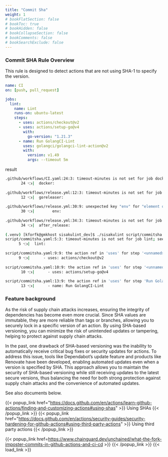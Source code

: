 ```yaml
---
title: "Commit Sha"
weight: 1
# bookFlatSection: false
# bookToc: true
# bookHidden: false
# bookCollapseSection: false
# bookComments: false
# bookSearchExclude: false
---
```


### Commit SHA Rule Overview

This rule is designed to detect actions that are not using SHA-1 to specify the version.

```yaml
name: CI
on: [push, pull_request]

jobs:
  lint:
    name: Lint
    runs-on: ubuntu-latest
    steps:
      - uses: actions/checkout@v2
      - uses: actions/setup-go@v4
        with:
          go-version: "1.21.3"
      - name: Run GolangCI-Lint
        uses: golangci/golangci-lint-action@v2
        with:
          version: v1.49
          args: --timeout 5m
```

result

```bash
.github/workflows/CI.yaml:24:3: timeout-minutes is not set for job docker; see https://docs.github.com/en/actions/using-workflows/workflow-syntax-for-github-actions#jobsjob_idtimeout-minutes for more details. [missing-timeout-minutes]
       24 👈|  docker:
         
.github/workflows/release.yml:12:3: timeout-minutes is not set for job goreleaser; see https://docs.github.com/en/actions/using-workflows/workflow-syntax-for-github-actions#jobsjob_idtimeout-minutes for more details. [missing-timeout-minutes]
       12 👈|  goreleaser:
         
.github/workflows/release.yml:30:9: unexpected key "env" for "element of \"steps\" sequence" section. expected one of  [syntax]
       30 👈|        env:
               
.github/workflows/release.yml:34:3: timeout-minutes is not set for job after_release; see https://docs.github.com/en/actions/using-workflows/workflow-syntax-for-github-actions#jobsjob_idtimeout-minutes for more details. [missing-timeout-minutes]
       34 👈|  after_release:
         
(.venv) [kforfk@gmkhost sisakulint_dev]$ ./sisakulint script/commitsha.yaml
script/commitsha.yaml:5:3: timeout-minutes is not set for job lint; see https://docs.github.com/en/actions/using-workflows/workflow-syntax-for-github-actions#jobsjob_idtimeout-minutes for more details. [missing-timeout-minutes]
      5 👈|  lint:
        
script/commitsha.yaml:9:9: the action ref in 'uses' for step '<unnamed>' should be a full length commit SHA for immutability and security. See documents: https://docs.github.com/en/actions/security-guides/security-hardening-for-github-actions#using-third-party-actions [commit-sha]
      9 👈|      - uses: actions/checkout@v2
              
script/commitsha.yaml:10:9: the action ref in 'uses' for step '<unnamed>' should be a full length commit SHA for immutability and security. See documents: https://docs.github.com/en/actions/security-guides/security-hardening-for-github-actions#using-third-party-actions [commit-sha]
       10 👈|      - uses: actions/setup-go@v4
               
script/commitsha.yaml:13:9: the action ref in 'uses' for step 'Run GolangCI-Lint' should be a full length commit SHA for immutability and security. See documents: https://docs.github.com/en/actions/security-guides/security-hardening-for-github-actions#using-third-party-actions [commit-sha]
       13 👈|      - name: Run GolangCI-Lint
```

### Feature background
As the risk of supply chain attacks increases, ensuring the integrity of dependencies has become even more crucial. Since SHA values are immutable, they are more reliable than tags or branches, allowing you to securely lock in a specific version of an action. By using SHA-based versioning, you can minimize the risk of unintended updates or tampering, helping to protect against supply chain attacks.

In the past, one drawback of SHA-based versioning was the inability to automatically receive critical bug fixes or security updates for actions. To address this issue, tools like Dependabot’s update feature and products like Renovate have been developed, enabling automated updates even when a version is specified by SHA. This approach allows you to maintain the security of SHA-based versioning while still receiving updates to the latest secure versions, thus balancing the need for both strong protection against supply chain attacks and the convenience of automated updates.

See also documents below.

{{< popup_link href="https://docs.github.com/en/actions/learn-github-actions/finding-and-customizing-actions#using-shas" >}}
Using SHAs
{{< /popup_link >}}
{{< popup_link href="https://docs.github.com/en/actions/security-guides/security-hardening-for-github-actions#using-third-party-actions" >}}
Using third party actions
{{< /popup_link >}}


{{< popup_link href=https://www.chainguard.dev/unchained/what-the-fork-imposter-commits-in-github-actions-and-ci-cd >}}
{{< /popup_link >}}
{{< load_link >}}






